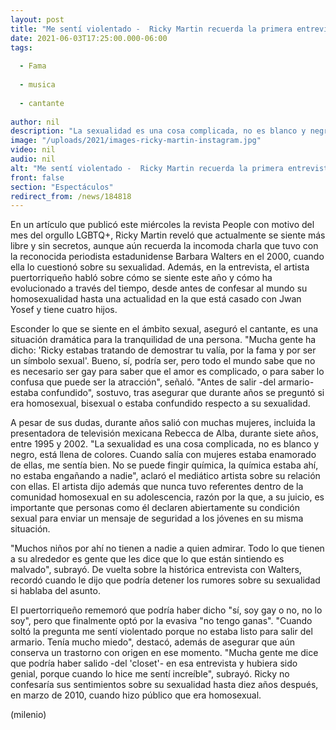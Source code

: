 ```yaml
---
layout: post
title: "Me sentí violentado -  Ricky Martin recuerda la primera entrevista donde cuestionaron su sexualidad"
date: 2021-06-03T17:25:00.000-06:00
tags:
  
  - Fama
  
  - musica
  
  - cantante
  
author: nil
description: "La sexualidad es una cosa complicada, no es blanco y negro, está llena de colores, aseguró el cantante en una entrevista para 'People'. "
image: "/uploads/2021/images-ricky-martin-instagram.jpg"
video: nil
audio: nil
alt: "Me sentí violentado -  Ricky Martin recuerda la primera entrevista donde cuestionaron su sexualidad"
front: false
section: "Espectáculos"
redirect_from: /news/184818
---
```


En un artículo que publicó este miércoles la revista People con motivo del mes del orgullo LGBTQ+, Ricky Martin reveló que actualmente se siente más libre y sin secretos, aunque aún recuerda la incomoda charla que tuvo con la reconocida periodista estadunidense Barbara Walters en el 2000, cuando ella lo cuestionó sobre su sexualidad. Además, en la entrevista, el artista puertorriqueño habló sobre cómo se siente este año y cómo ha evolucionado a través del tiempo, desde antes de confesar al mundo su homosexualidad hasta una actualidad en la que está casado con Jwan Yosef y tiene cuatro hijos. 

Esconder lo que se siente en el ámbito sexual, aseguró el cantante, es una situación dramática para la tranquilidad de una persona. "Mucha gente ha dicho: 'Ricky estabas tratando de demostrar tu valía, por la fama y por ser un símbolo sexual'. Bueno, sí, podría ser, pero todo el mundo sabe que no es necesario ser gay para saber que el amor es complicado, o para saber lo confusa que puede ser la atracción", señaló. "Antes de salir -del armario- estaba confundido", sostuvo, tras asegurar que durante años se preguntó si era homosexual, bisexual o estaba confundido respecto a su sexualidad.

A pesar de sus dudas, durante años salió con muchas mujeres, incluida la presentadora de televisión mexicana Rebecca de Alba, durante siete años, entre 1995 y 2002. "La sexualidad es una cosa complicada, no es blanco y negro, está llena de colores. Cuando salía con mujeres estaba enamorado de ellas, me sentía bien. No se puede fingir química, la química estaba ahí, no estaba engañando a nadie", aclaró el mediático artista sobre su relación con ellas. El artista dijo además que nunca tuvo referentes dentro de la comunidad homosexual en su adolescencia, razón por la que, a su juicio, es importante que personas como él declaren abiertamente su condición sexual para enviar un mensaje de seguridad a los jóvenes en su misma situación.

"Muchos niños por ahí no tienen a nadie a quien admirar. Todo lo que tienen a su alrededor es gente que les dice que lo que están sintiendo es malvado", subrayó. De vuelta sobre la histórica entrevista con Walters, recordó cuando le dijo que podría detener los rumores sobre su sexualidad si hablaba del asunto.

El puertorriqueño rememoró que podría haber dicho "sí, soy gay o no, no lo soy", pero que finalmente optó por la evasiva "no tengo ganas". "Cuando soltó la pregunta me sentí violentado porque no estaba listo para salir del armario. Tenía mucho miedo", destacó, además de asegurar que aún conserva un trastorno con origen en ese momento. "Mucha gente me dice que podría haber salido -del 'closet'- en esa entrevista y hubiera sido genial, porque cuando lo hice me sentí increíble", subrayó. 
Ricky no confesaría sus sentimientos sobre su sexualidad hasta diez años después, en marzo de 2010, cuando hizo público que era homosexual.  

(milenio)